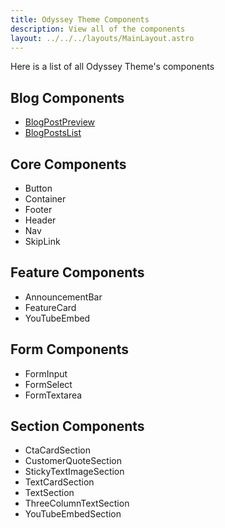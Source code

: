 ```yaml
---
title: Odyssey Theme Components
description: View all of the components
layout: ../../../layouts/MainLayout.astro
---
```


Here is a list of all Odyssey Theme's components

## Blog Components
- [BlogPostPreview](/en/components/blog#blogpostpreview)
- [BlogPostsList](/en/components/blog#blogpostslist)

## Core Components
- Button
- Container
- Footer
- Header
- Nav
- SkipLink

## Feature Components
- AnnouncementBar
- FeatureCard
- YouTubeEmbed

## Form Components
- FormInput
- FormSelect
- FormTextarea

## Section Components
- CtaCardSection
- CustomerQuoteSection
- StickyTextImageSection
- TextCardSection
- TextSection
- ThreeColumnTextSection
- YouTubeEmbedSection